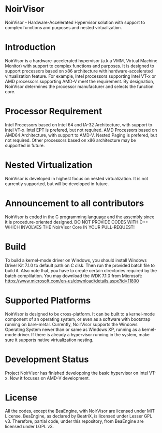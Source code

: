# NoirVisor

NoirVisor - Hardware-Accelerated Hypervisor solution with support to complex functions and purposes and nested virtualization.

# Introduction
NoirVisor is a hardware-accelerated hypervisor (a.k.a VMM, Virtual Machine Monitor) with support to complex functions and purposes. It is designed to support processors based on x86 architecture with hardware-accelerated virtualization feature. For example, Intel processors supporting Intel VT-x or AMD processors supporting AMD-V meet the requirement. By designation, NoirVisor determines the processor manufacturer and selects the function core.

# Processor Requirement
Intel Processors based on Intel 64 and IA-32 Architecture, with support to Intel VT-x. Intel EPT is prefered, but not required.
AMD Processors based on AMD64 Architecture, with support to AMD-V. Nested Paging is prefered, but not required.
Other processors based on x86 architecture may be supported in future.

# Nested Virtualization
NoirVisor is developed in highest focus on nested virtualization. It is not currently supported, but will be developed in future.

# Announcement to all contributors
NoirVisor is coded in the C programming language and the assembly since it is procedure-oriented designed.
DO NOT PROVIDE CODES WITH C++ WHICH INVOLVES THE NoirVisor Core IN YOUR PULL-REQUEST!

# Build
To build a kernel-mode driver on Windows, you should install Windows Driver Kit 7.1.0 to default path on C disk. Then run the provided batch file to build it.
Also note that, you have to create certain directories required by the batch complilation.
You may download the WDK 7.1.0 from Microsoft: https://www.microsoft.com/en-us/download/details.aspx?id=11800

# Supported Platforms
NoirVisor is designed to be cross-platform. It can be built to a kernel-mode component of an operating system, or even as a software with bootstrap running on bare-metal.
Currently, NoirVisor supports the Windows Operating System newer than or same as Windows XP, running as a kernel-mode driver.
If there is already a hypervisor running in the system, make sure it supports native virtualization nesting.

# Development Status
Project NoirVisor has finished developping the basic hypervisor on Intel VT-x. Now it focuses on AMD-V development.

# License
All the codes, except the BeaEngine, with NoirVisor are licensed under MIT License.
BeaEngine, as declared by BeatriX, is licensed under Lesser GPL v3. Therefore, partial code, under this repository, from BeaEngine are licensed under LGPL v3.
